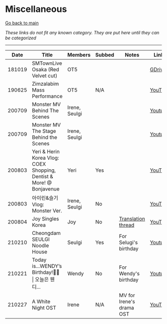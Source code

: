 # Miscellaneous

[Go back to main](./README.md)

_These links do not fit any known category. They are put here until they can be categorized_

___

| Date   | Title                                                                | Members       | Subbed | Notes                                                                              | Links                                                                            |
|--------|----------------------------------------------------------------------|---------------|--------|------------------------------------------------------------------------------------|----------------------------------------------------------------------------------|
| 181019 | SMTownLive Osaka (Red Velvet cut)                                    | OT5           |        |                                                                                    | [GDrive](https://drive.google.com/file/d/12G-qIiL3K5woAVMxdSZg2czRyqonCczx/view) |
| 190625 | Zimzalabim Mass Performance                                          | OT5           | N/A    |                                                                                    | [YouTube](https://youtu.be/YQUWQLKPGEE)                                          |
| 200709 | Monster MV Behind The Scenes                                         | Irene, Seulgi |        |                                                                                    | [Youtube](https://youtu.be/yOPknmFtE20)                                          |
| 200709 | Monster MV The Stage Behind the Scenes                               | Irene, Seulgi |        |                                                                                    | [Youtube](https://youtu.be/t0ZgeCstEm8)                                          |
| 200803 | Yeri & Herin Korea Vlog: COEX Shopping, Dentist & More! @ Bonjavenue | Yeri          | Yes    |                                                                                    | [YouTube](https://youtu.be/Uauhk43d5rQ)                                          |
| 200803 | 아이린&슬기 Vlog: Monster Ver.                                            | Irene, Seulgi | No     |                                                                                    | [YouTube](https://youtu.be/bM8RGirSfdE)                                          |
| 200804 | Joy Singles Korea                                                    | Joy           | No     | [Translation thread](https://twitter.com/ilyerene/status/1290595638036422657?s=21) | [YouTube](https://youtu.be/BJhh_IpAsBo)                                          |
| 210210 | Cheongdam SEULGI Noodle House                                        | Seulgi        | Yes    | For Selugi's birthday                                                              | [Youtube](https://youtu.be/6nSv5HU-kPA)                                          |
| 210221 | Today is...WENDY’s Birthday!🥳💙 \| 오늘은 웬디...                        | Wendy         | No     | For Wendy's birthday                                                               | [Youtube](https://youtu.be/CCJR5yEOuek)                                          |
| 210227 | A White Night OST                                                    | Irene         | N/A    | MV for Irene's drama OST                                                           | [YouTube](https://youtu.be/vnBkl2n2bgw)                                          |
